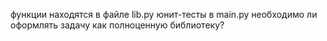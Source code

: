 функции находятся в файле lib.py
юнит-тесты в main.py
необходимо ли оформлять задачу как полноценную библиотеку?

